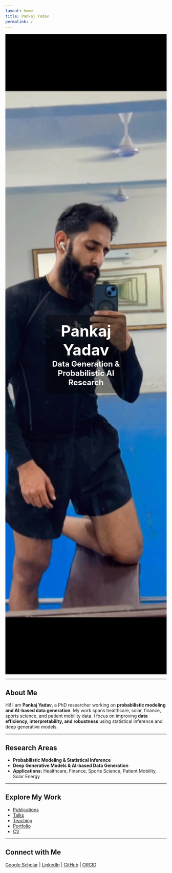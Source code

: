 ```yaml
---
layout: home
title: Pankaj Yadav
permalink: /
---
```


<!-- Hero Section -->
<div style="position: relative; width: 100%; height: 50vh; overflow: hidden;">
  <img src="images/pk.png" alt="Pankaj Yadav"
       style="width: 100%; height: 100%; object-fit: cover; object-position: center;">
  <div style="position: absolute; top: 50%; left: 50%; transform: translate(-50%, -50%);
              color: white; text-align: center; background-color: rgba(0,0,0,0.4); 
              padding: 20px; border-radius: 10px; max-width: 80%;">
    <h1 style="margin: 0; font-size: 3rem;">Pankaj Yadav</h1>
    <h3 style="margin: 0; font-size: 1.5rem;">Data Generation & Probabilistic AI Research</h3>
  </div>
</div>


---

## About Me
Hi! I am **Pankaj Yadav**, a PhD researcher working on **probabilistic modeling and AI-based data generation**. My work spans healthcare, solar, finance, sports science, and patient mobility data. I focus on improving **data efficiency, interpretability, and robustness** using statistical inference and deep generative models.

---

## Research Areas
- **Probabilistic Modeling & Statistical Inference**
- **Deep Generative Models & AI-based Data Generation**
- **Applications:** Healthcare, Finance, Sports Science, Patient Mobility, Solar Energy



---

## Explore My Work
- [Publications](/publications)  
- [Talks](/talks)  
- [Teaching](/teaching)  
- [Portfolio](/portfolio)  
- [CV](/cv)

---

## Connect with Me
[Google Scholar](https://scholar.google.co.in/citations?hl=en&user=ejZNgHgAAAAJ) | 
[LinkedIn](https://www.linkedin.com/in/pankaj-yadav-867a40200/) | 
[GitHub](https://github.com/pankajyadav) | 
[ORCID](https://orcid.org/0009-0009-1437-5659?lang=en)
